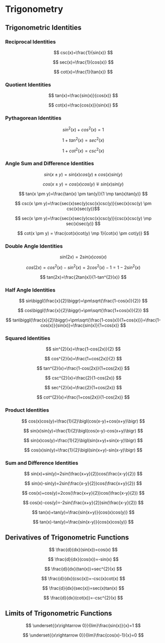 # Trigonometry

## Trigonometric Identities

### Reciprocal Identities

$$
csc(x)=\frac{1}{sin(x)}
$$

$$
sec(x)=\frac{1}{cos(x)}
$$

$$
cot(x)=\frac{1}{tan(x)}
$$

### Quotient Identities

$$
tan(x)=\frac{sin(x)}{cos(x)}
$$

$$
cot(x)=\frac{cos(x)}{sin(x)}
$$

### Pythagorean Identities

$$
sin^{2}(x)+cos^{2}(x)=1
$$

$$
1+tan^{2}(x)=sec^{2}(x)
$$

$$
1+cot^{2}(x)=csc^{2}(x)
$$

### Angle Sum and Difference Identities

$$
sin(x \pm y)=sin(x)cos(y) \pm cos(x)sin(y)
$$

$$
cos(x \pm y)=cos(x)cos(y) \mp sin(x)sin(y)
$$

$$
tan(x \pm y)=\frac{tan(x) \pm tan(y)}{1 \mp tan(x)tan(y)}
$$

$$
csc(x \pm y)=\frac{sec(x)sec(y)csc(x)csc(y)}{sec(x)csc(y) \pm csc(x)sec(y)}$$

$$
sec(x \pm y)=\frac{sec(x)sec(y)csc(x)csc(y)}{csc(x)csc(y) \mp sec(x)sec(y)}
$$

$$
cot(x \pm y) = \frac{cot(x)cot(y) \mp 1}{cot(x) \pm cot(y)}
$$

### Double Angle Identities

$$
sin(2x)=2sin(x)cos(x)
$$

$$
cos(2x)=cos^{2}(x)-sin^{2}(x)=2cos^{2}(x)-1=1-2sin^{2}(x)
$$

$$
tan(2x)=\frac{2tan(x)}{1-tan^{2}(x)}
$$

### Half Angle Identities

$$
sin\biggl(\frac{x}{2}\biggr)=\pm\sqrt{\frac{1-cos(x)}{2}}
$$

$$
cos\biggl(\frac{x}{2}\biggr)=\pm\sqrt{\frac{1+cos(x)}{2}}
$$

$$
tan\biggl(\frac{x}{2}\biggr)=\pm\sqrt{\frac{1-cos(x)}{1+cos(x)}}=\frac{1-cos(x)}{sin(x)}=\frac{sin(x)}{1+cos(x)}
$$

### Squared Identities

$$
sin^{2}(x)=\frac{1-cos(2x)}{2}
$$

$$
cos^{2}(x)=\frac{1+cos(2x)}{2}
$$

$$
tan^{2}(x)=\frac{1-cos(2x)}{1+cos(2x)}
$$

$$
csc^{2}(x)=\frac{2}{1-cos(2x)}
$$

$$
sec^{2}(x)=\frac{2}{1+cos(2x)}
$$

$$
cot^{2}(x)=\frac{1+cos(2x)}{1-cos(2x)}
$$

### Product Identities

$$
cos(x)cos(y)=\frac{1}{2}\bigl(cos(x-y)+cos(x+y)\bigr)
$$

$$
sin(x)sin(y)=\frac{1}{2}\bigl(cos(x-y)-cos(x+y)\bigr)
$$

$$
sin(x)cos(y)=\frac{1}{2}\bigl(sin(x+y)+sin(x-y)\bigr)
$$

$$
cos(x)sin(y)=\frac{1}{2}\bigl(sin(x+y)-sin(x-y)\bigr)
$$

### Sum and Difference Identities

$$
sin(x)+sin(y)=2sin(\frac{x+y}{2})cos(\frac{x-y}{2})
$$

$$
sin(x)-sin(y)=2sin(\frac{x-y}{2})cos(\frac{x+y}{2})
$$

$$
cos(x)+cos(y)=2cos(\frac{x+y}{2})cos(\frac{x-y}{2})
$$

$$
cos(x)-cos(y)=-2sin(\frac{x+y}{2})sin(\frac{x-y}{2})
$$

$$
tan(x)+tan(y)=\frac{sin(x+y)}{cos(x)cos(y)}
$$

$$
tan(x)-tan(y)=\frac{sin(x-y)}{cos(x)cos(y)}
$$

## Derivatives of Trigonometric Functions

$$
\frac{d}{dx}(sin(x))=cos(x)
$$

$$
\frac{d}{dx}(cos(x))=-sin(x)
$$

$$
\frac{d}{dx}(tan(x))=sec^{2}(x)
$$

$$
\frac{d}{dx}(csc(x))=-csc(x)cot(x)
$$

$$
\frac{d}{dx}(sec(x))=sec(x)tan(x)
$$

$$
\frac{d}{dx}(cot(x))=-csc^{2}(x)
$$

## Limits of Trigonometric Functions

$$
\underset{{x\rightarrow 0}}{lim}\frac{sin(x)}{x}=1
$$

$$
\underset{{x\rightarrow 0}}{lim}\frac{cos(x)-1}{x}=0
$$